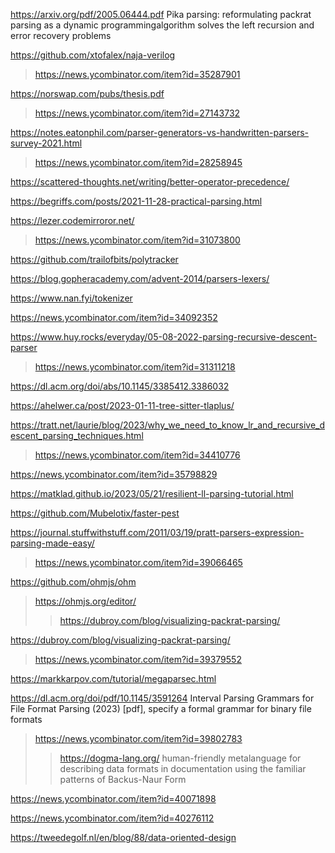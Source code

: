 https://arxiv.org/pdf/2005.06444.pdf Pika parsing: reformulating packrat parsing as a dynamic programmingalgorithm solves the left recursion and error recovery problems

https://github.com/xtofalex/naja-verilog
> https://news.ycombinator.com/item?id=35287901

https://norswap.com/pubs/thesis.pdf
> https://news.ycombinator.com/item?id=27143732

https://notes.eatonphil.com/parser-generators-vs-handwritten-parsers-survey-2021.html
> https://news.ycombinator.com/item?id=28258945

https://scattered-thoughts.net/writing/better-operator-precedence/

https://begriffs.com/posts/2021-11-28-practical-parsing.html

https://lezer.codemirroror.net/
> https://news.ycombinator.com/item?id=31073800

https://github.com/trailofbits/polytracker

https://blog.gopheracademy.com/advent-2014/parsers-lexers/

https://www.nan.fyi/tokenizer

https://news.ycombinator.com/item?id=34092352

https://www.huy.rocks/everyday/05-08-2022-parsing-recursive-descent-parser
> https://news.ycombinator.com/item?id=31311218

https://dl.acm.org/doi/abs/10.1145/3385412.3386032

https://ahelwer.ca/post/2023-01-11-tree-sitter-tlaplus/

https://tratt.net/laurie/blog/2023/why_we_need_to_know_lr_and_recursive_descent_parsing_techniques.html
> https://news.ycombinator.com/item?id=34410776

https://news.ycombinator.com/item?id=35798829

https://matklad.github.io/2023/05/21/resilient-ll-parsing-tutorial.html

https://github.com/Mubelotix/faster-pest

https://journal.stuffwithstuff.com/2011/03/19/pratt-parsers-expression-parsing-made-easy/
> https://news.ycombinator.com/item?id=39066465

https://github.com/ohmjs/ohm
> https://ohmjs.org/editor/
> > https://dubroy.com/blog/visualizing-packrat-parsing/

https://dubroy.com/blog/visualizing-packrat-parsing/
> https://news.ycombinator.com/item?id=39379552

https://markkarpov.com/tutorial/megaparsec.html
>

https://dl.acm.org/doi/pdf/10.1145/3591264 Interval Parsing Grammars for File Format Parsing (2023) [pdf], specify a formal grammar for binary file formats
> https://news.ycombinator.com/item?id=39802783
> > https://dogma-lang.org/ human-friendly metalanguage for describing data formats in documentation using the familiar patterns of Backus-Naur Form

https://news.ycombinator.com/item?id=40071898

https://news.ycombinator.com/item?id=40276112

https://tweedegolf.nl/en/blog/88/data-oriented-design